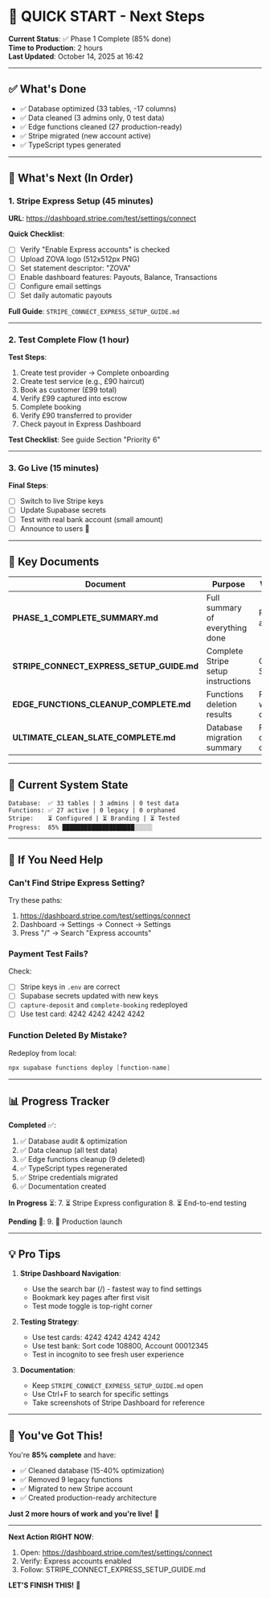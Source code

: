 # 🚀 QUICK START - Next Steps

**Current Status**: ✅ Phase 1 Complete (85% done)  
**Time to Production**: 2 hours  
**Last Updated**: October 14, 2025 at 16:42

---

## ✅ What's Done

- ✅ Database optimized (33 tables, -17 columns)
- ✅ Data cleaned (3 admins only, 0 test data)
- ✅ Edge functions cleaned (27 production-ready)
- ✅ Stripe migrated (new account active)
- ✅ TypeScript types generated

---

## 🎯 What's Next (In Order)

### 1. Stripe Express Setup (45 minutes)
**URL**: https://dashboard.stripe.com/test/settings/connect

**Quick Checklist**:
- [ ] Verify "Enable Express accounts" is checked
- [ ] Upload ZOVA logo (512x512px PNG)
- [ ] Set statement descriptor: "ZOVA"
- [ ] Enable dashboard features: Payouts, Balance, Transactions
- [ ] Configure email settings
- [ ] Set daily automatic payouts

**Full Guide**: `STRIPE_CONNECT_EXPRESS_SETUP_GUIDE.md`

---

### 2. Test Complete Flow (1 hour)
**Test Steps**:
1. Create test provider → Complete onboarding
2. Create test service (e.g., £90 haircut)
3. Book as customer (£99 total)
4. Verify £99 captured into escrow
5. Complete booking
6. Verify £90 transferred to provider
7. Check payout in Express Dashboard

**Test Checklist**: See guide Section "Priority 6"

---

### 3. Go Live (15 minutes)
**Final Steps**:
- [ ] Switch to live Stripe keys
- [ ] Update Supabase secrets
- [ ] Test with real bank account (small amount)
- [ ] Announce to users 🚀

---

## 📁 Key Documents

| Document | Purpose | When to Use |
|----------|---------|-------------|
| **PHASE_1_COMPLETE_SUMMARY.md** | Full summary of everything done | Review achievements |
| **STRIPE_CONNECT_EXPRESS_SETUP_GUIDE.md** | Complete Stripe setup instructions | Configure Stripe (NOW) |
| **EDGE_FUNCTIONS_CLEANUP_COMPLETE.md** | Functions deletion results | Reference what was deleted |
| **ULTIMATE_CLEAN_SLATE_COMPLETE.md** | Database migration summary | Review database changes |

---

## 🎯 Current System State

```
Database:  ✅ 33 tables | 3 admins | 0 test data
Functions: ✅ 27 active | 0 legacy | 0 orphaned
Stripe:    ⏳ Configured | ⏳ Branding | ⏳ Tested
Progress:  85% ████████████████████░░░░░
```

---

## 🚨 If You Need Help

### Can't Find Stripe Express Setting?
Try these paths:
1. https://dashboard.stripe.com/test/settings/connect
2. Dashboard → Settings → Connect → Settings
3. Press "/" → Search "Express accounts"

### Payment Test Fails?
Check:
- [ ] Stripe keys in `.env` are correct
- [ ] Supabase secrets updated with new keys
- [ ] `capture-deposit` and `complete-booking` redeployed
- [ ] Use test card: 4242 4242 4242 4242

### Function Deleted By Mistake?
Redeploy from local:
```powershell
npx supabase functions deploy [function-name]
```

---

## 📊 Progress Tracker

**Completed** ✅:
1. ✅ Database audit & optimization
2. ✅ Data cleanup (all test data)
3. ✅ Edge functions cleanup (9 deleted)
4. ✅ TypeScript types regenerated
5. ✅ Stripe credentials migrated
6. ✅ Documentation created

**In Progress** ⏳:
7. ⏳ Stripe Express configuration
8. ⏳ End-to-end testing

**Pending** 🚀:
9. 🚀 Production launch

---

## 💡 Pro Tips

1. **Stripe Dashboard Navigation**:
   - Use the search bar (/) - fastest way to find settings
   - Bookmark key pages after first visit
   - Test mode toggle is top-right corner

2. **Testing Strategy**:
   - Use test cards: 4242 4242 4242 4242
   - Use test bank: Sort code 108800, Account 00012345
   - Test in incognito to see fresh user experience

3. **Documentation**:
   - Keep `STRIPE_CONNECT_EXPRESS_SETUP_GUIDE.md` open
   - Use Ctrl+F to search for specific settings
   - Take screenshots of Stripe Dashboard for reference

---

## 🎉 You've Got This!

You're **85% complete** and have:
- ✅ Cleaned database (15-40% optimization)
- ✅ Removed 9 legacy functions
- ✅ Migrated to new Stripe account
- ✅ Created production-ready architecture

**Just 2 more hours of work and you're live!** 🚀

---

**Next Action RIGHT NOW**:
1. Open: https://dashboard.stripe.com/test/settings/connect
2. Verify: Express accounts enabled
3. Follow: STRIPE_CONNECT_EXPRESS_SETUP_GUIDE.md

**LET'S FINISH THIS!** 💪
